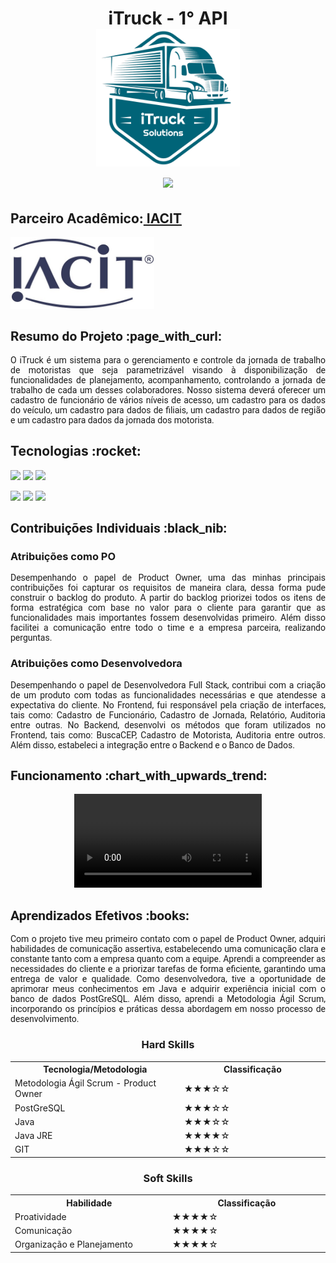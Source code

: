 <html>
<body>
 
 <h1 align="center"> iTruck - 1° API
 <br>
  <img src="https://github.com/camilaffpacheco/Portfolio/blob/main/imagens/iTruck-logo.png" height="220" width="230"/>
 <br>
<a href="https://github.com/thaisrabelo/iTruck"><img src="https://img.shields.io/badge/GitHub-Repositório Projeto-181717?style=for-the-badge&logo=github"></a>
</h1>

 <h2> Parceiro Acadêmico:<a href="https://www.iacit.com.br/"> IACIT</a></h2>
<img src="https://github.com/camilaffpacheco/Portfolio/blob/main/imagens/iacit-logo.jpg" height="115" width="230"/>
  
<h2 style="font-family:roboto;"> Resumo do Projeto :page_with_curl:</h2>
<p align="justify" style="font-family:roboto;"> O iTruck é um sistema para o gerenciamento e controle da jornada de trabalho de motoristas que seja parametrizável visando à disponibilização de funcionalidades de planejamento, acompanhamento, controlando a jornada de trabalho de cada um desses colaboradores. Nosso sistema deverá oferecer um cadastro de funcionário de vários níveis de acesso, um cadastro para os dados do veículo, um cadastro para dados de filiais, um cadastro para dados de região e um cadastro para dados da jornada dos motorista.</p>
  
<p><h2 id="tecnologias">Tecnologias :rocket: </h2></p>
<p>
  <img src="https://img.shields.io/badge/tecnologias-Java%20JDK%208-orange">
  <img src="https://img.shields.io/badge/tecnologias-Java%20JRE-orange"> 
  <img src="https://img.shields.io/badge/tecnologias-PostgreSQL%20JDBC%3A%2042.2.16-orange">
</p>
<p>
  <img src="https://img.shields.io/badge/prototipação-Figma-ff69b4">  
  <img src="https://img.shields.io/badge/tecnologias-GitHub-lightblue"> 
  <img src="https://img.shields.io/badge/tecnologias-Microsoft%20Teams-blue">
</p>
 
 <h2 style="font-family:roboto;"> Contribuições Individuais :black_nib:</h2>
  <h3> Atribuições como PO</h3>
 <p align="justify" style="font-family:roboto;">
  Desempenhando o papel de Product Owner, uma das minhas principais contribuições foi capturar os requisitos de maneira clara, dessa forma pude construir o backlog do produto. A partir do backlog priorizei todos os itens de forma estratégica com base no valor para o cliente para garantir que as funcionalidades mais importantes fossem desenvolvidas primeiro. Além disso facilitei a comunicação entre todo o time e a empresa parceira, realizando perguntas.
 </p>
  <h3> Atribuições como Desenvolvedora</h3>
  <p align="justify" style="font-family:roboto;">
 Desempenhando o papel de Desenvolvedora Full Stack, contribui com a criação de um produto com  todas as funcionalidades necessárias e que atendesse a expectativa do cliente. No Frontend, fui responsável pela criação de interfaces, tais como: Cadastro de Funcionário, Cadastro de Jornada, Relatório, Auditoria entre outras. No Backend, desenvolvi os métodos que foram utilizados no Frontend, tais como: BuscaCEP, Cadastro de Motorista, Auditoria entre outros. Além disso, estabeleci a integração entre o Backend e o Banco de Dados.
  </p>
 
 <h2 style="font-family:roboto;"> Funcionamento :chart_with_upwards_trend:</h2>
    <div align="center">
     <video src="https://github.com/camilaffpacheco/Portfolio/blob/main/imagens/video-iTruck.mp4" controls="controls">
     </video>    
   </div>
 
 <h2 style="font-family:roboto;"> Aprendizados Efetivos :books:</h2>
  <p align="justify" style="font-family:roboto;">
   Com o projeto tive meu primeiro contato com o papel de Product Owner, adquiri habilidades de comunicação assertiva, estabelecendo uma comunicação clara e constante tanto com a empresa quanto com a equipe. Aprendi a compreender as necessidades do cliente e a priorizar tarefas de forma eficiente, garantindo uma entrega de valor e qualidade. Como desenvolvedora, tive a oportunidade de aprimorar meus conhecimentos em Java e adquirir experiência inicial com o banco de dados PostGreSQL. Além disso, aprendi a Metodologia Ágil Scrum, incorporando os princípios e práticas dessa abordagem em nosso processo de desenvolvimento.
 </p>
   
   <h3 align="center"> Hard Skills </h3>
  <table align="center">
    <tr>
      <th width="350px">Tecnologia/Metodologia</th>
      <th width="350px">Classificação</th>
    </tr>
    <tr>
      <td>Metodologia Ágil Scrum - Product Owner</td>
      <td>★★★☆☆</td>
    </tr>
    <tr>
      <td>PostGreSQL</td>
      <td>★★★☆☆</td>
    </tr>	
    <tr>
      <td>Java</td>
      <td>★★★☆☆</td>
    </tr>
    <tr>
      <td>Java JRE</td>
      <td>★★★★☆</td>
    </tr>
   <tr>
      <td>GIT</td>
      <td>★★★☆☆</td>
    </tr>
  </table>
  
  <h3 align="center">Soft Skills</h3>
  <table align="center">
    <tr>
      <th width="350px">Habilidade</th>
      <th width="350px">Classificação</th>
    </tr>
    <tr>
      <td>Proatividade</td>
      <td>★★★★☆</td>
    </tr>
    <tr>
      <td>Comunicação</td>
      <td>★★★★☆</td>
    </tr>
    <tr>
      <td>Organização e Planejamento</td>
      <td>★★★★☆</td>
    </tr>
  </table>
            
</body>
</html>
